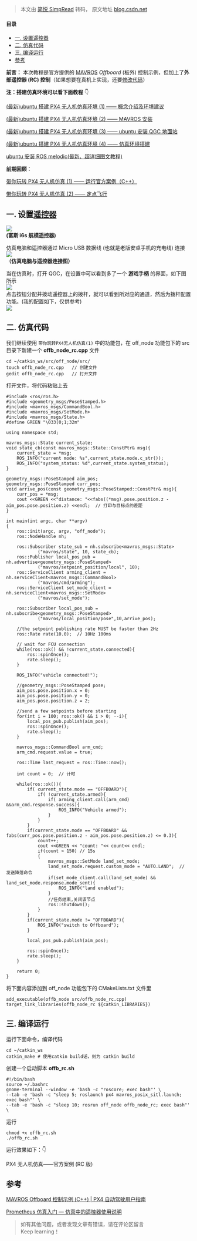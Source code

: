 > 本文由 [简悦 SimpRead](http://ksria.com/simpread/) 转码， 原文地址 [blog.csdn.net](https://blog.csdn.net/weixin_55944949/article/details/136048349)

#### 目录

*   [一. 设置遥控器](#__24)
*   [二. 仿真代码](#__37)
*   [三. 编译运行](#__165)
*   [参考](#_198)

**前言：** 本次教程是官方提供的 [MAVROS](https://so.csdn.net/so/search?q=MAVROS&spm=1001.2101.3001.7020) _Offboard_ (板外) 控制示例，但加上了**外部遥控器 (RC) 控制**（如果想要在真机上实现，还要[修改代码](https://so.csdn.net/so/search?q=%E4%BF%AE%E6%94%B9%E4%BB%A3%E7%A0%81&spm=1001.2101.3001.7020)）

**注：搭建仿真环境可以看下面教程** 👇

[(最新)ubuntu 搭建 PX4 无人机仿真环境 (1) —— 概念介绍及环境建议](https://blog.csdn.net/weixin_55944949/article/details/130848009?spm=1001.2014.3001.5502)

[(最新)ubuntu 搭建 PX4 无人机仿真环境 (2) —— MAVROS 安装](https://blog.csdn.net/weixin_55944949/article/details/130877689?spm=1001.2014.3001.5502)

[(最新)ubuntu 搭建 PX4 无人机仿真环境 (3) —— ubuntu 安装 QGC 地面站](https://blog.csdn.net/weixin_55944949/article/details/130895363?spm=1001.2014.3001.5502)

[(最新)ubuntu 搭建 PX4 无人机仿真环境 (4) —— 仿真环境搭建](https://blog.csdn.net/weixin_55944949/article/details/130895608?spm=1001.2014.3001.5501)

[ubuntu 安装 ROS melodic(最新、超详细图文教程)](https://blog.csdn.net/weixin_55944949/article/details/130468032?spm=1001.2014.3001.5502)

**前期回顾**：

[带你玩转 PX4 无人机仿真 (1) —— 运行官方案例（C++）](https://blog.csdn.net/weixin_55944949/article/details/132570487?spm=1001.2014.3001.5501)

[带你玩转 PX4 无人机仿真 (2) —— 定点飞行](https://blog.csdn.net/weixin_55944949/article/details/135326886?spm=1001.2014.3001.5501)

一. 设置[遥控器](https://so.csdn.net/so/search?q=%E9%81%A5%E6%8E%A7%E5%99%A8&spm=1001.2101.3001.7020)
-----------------------------------------------------------------------------------------------

![](https://i-blog.csdnimg.cn/blog_migrate/3192efc610d136f371af9f60af76168c.png#pic_center)  
**(富斯 i6s 航模遥控器)**

仿真电脑和遥控器通过 Micro USB 数据线 (也就是老版安卓手机的充电线) 连接  
![](https://i-blog.csdnimg.cn/blog_migrate/3ed3d5f4a739df9f8daa41d8ef6f9916.png#pic_center)  
**（仿真电脑与遥控器连接图）**

当在仿真时，打开 QGC，在设置中可以看到多了一个 **游戏手柄** 的界面，如下图所示  
![](https://i-blog.csdnimg.cn/blog_migrate/2e0d8a71f041d5d2edc60f25a1cd5fcd.png#pic_center)  
点击按钮分配并拨动遥控器上的拨杆，就可以看到所对应的通道，然后为拨杆配置功能。(我的配置如下，仅供参考)  
![](https://i-blog.csdnimg.cn/blog_migrate/632d24fe4a5ca954c41b91fbaa163968.png#pic_center)

二. 仿真代码
-------

我们继续使用 `带你玩转PX4无人机仿真(1)` 中的功能包，在 off_node 功能包下的 src 目录下新建一个 **offb_node_rc.cpp** 文件

```
cd ~/catkin_ws/src/off_node/src/
touch offb_node_rc.cpp   // 创建文件
gedit offb_node_rc.cpp   // 打开文件

```

打开文件，将代码粘贴上去

```
#include <ros/ros.h>
#include <geometry_msgs/PoseStamped.h>
#include <mavros_msgs/CommandBool.h>
#include <mavros_msgs/SetMode.h>
#include <mavros_msgs/State.h>
#define GREEN "\033[0;1;32m"

using namespace std;

mavros_msgs::State current_state;
void state_cb(const mavros_msgs::State::ConstPtr& msg){
    current_state = *msg;
    ROS_INFO("current mode: %s",current_state.mode.c_str());
    ROS_INFO("system_status: %d",current_state.system_status);
}

geometry_msgs::PoseStamped aim_pos;
geometry_msgs::PoseStamped curr_pos;
void arrive_pos(const geometry_msgs::PoseStamped::ConstPtr& msg){
    curr_pos = *msg;
    cout <<GREEN <<"distance: "<<fabs((*msg).pose.position.z - aim_pos.pose.position.z) <<endl;  // 打印与目标点的差距
}

int main(int argc, char **argv)
{
    ros::init(argc, argv, "off_node");
    ros::NodeHandle nh;

    ros::Subscriber state_sub = nh.subscribe<mavros_msgs::State>
            ("mavros/state", 10, state_cb);
    ros::Publisher local_pos_pub = nh.advertise<geometry_msgs::PoseStamped>
            ("mavros/setpoint_position/local", 10);
    ros::ServiceClient arming_client = nh.serviceClient<mavros_msgs::CommandBool>
            ("mavros/cmd/arming");
    ros::ServiceClient set_mode_client = nh.serviceClient<mavros_msgs::SetMode>
            ("mavros/set_mode");

    ros::Subscriber local_pos_sub = nh.subscribe<geometry_msgs::PoseStamped>
            ("mavros/local_position/pose",10,arrive_pos);

    //the setpoint publishing rate MUST be faster than 2Hz
    ros::Rate rate(10.0);  // 10Hz 100ms

    // wait for FCU connection
    while(ros::ok() && !current_state.connected){
        ros::spinOnce();
        rate.sleep();
    }

    ROS_INFO("vehicle connected!");

    //geometry_msgs::PoseStamped pose;
    aim_pos.pose.position.x = 0;
    aim_pos.pose.position.y = 0;
    aim_pos.pose.position.z = 2;

    //send a few setpoints before starting
    for(int i = 100; ros::ok() && i > 0; --i){
        local_pos_pub.publish(aim_pos);
        ros::spinOnce();
        rate.sleep();
    }

    mavros_msgs::CommandBool arm_cmd;
    arm_cmd.request.value = true;

    ros::Time last_request = ros::Time::now();

    int count = 0;  // 计时

    while(ros::ok()){
        if( current_state.mode == "OFFBOARD"){
            if( !current_state.armed){
                if( arming_client.call(arm_cmd) &&arm_cmd.response.success){
                    ROS_INFO("Vehicle armed");
                }
            }
        }
        if(current_state.mode == "OFFBOARD" && fabs(curr_pos.pose.position.z - aim_pos.pose.position.z) <= 0.3){
            count++;
            cout <<GREEN << "count: "<< count<< endl;
            if(count > 150) // 15s
            {
                mavros_msgs::SetMode land_set_mode;
                land_set_mode.request.custom_mode = "AUTO.LAND";  // 发送降落命令
                if(set_mode_client.call(land_set_mode) && land_set_mode.response.mode_sent){
                    ROS_INFO("land enabled");
                }
                //任务结束,关闭该节点
                ros::shutdown();
            }  
        }
        if(current_state.mode != "OFFBOARD"){
            ROS_INFO("switch to Offboard");
        }

        local_pos_pub.publish(aim_pos);

        ros::spinOnce();
        rate.sleep();
    }

    return 0;
}

```

将下面内容添加到 off_node 功能包下的 CMakeLists.txt 文件里

```
add_executable(offb_node src/offb_node_rc.cpp)
target_link_libraries(offb_node_rc ${catkin_LIBRARIES})

```

三. 编译运行
-------

运行下面命令，编译代码

```
cd ~/catkin_ws
catkin_make # 使用catkin build话，则为 catkin build

```

创建一个启动脚本 **offb_rc.sh**

```
#!/bin/bash
source ~/.bashrc
gnome-terminal --window -e 'bash -c "roscore; exec bash"' \
--tab -e 'bash -c "sleep 5; roslaunch px4 mavros_posix_sitl.launch; exec bash"' \
--tab -e 'bash -c "sleep 10; rosrun off_node offb_node_rc; exec bash"' \

```

运行

```
chmod +x offb_rc.sh   
./offb_rc.sh

```

运行效果如下：👇

PX4 无人机仿真——官方案例 (RC 版)

参考
--

[MAVROS Offboard 控制示例 (C++) | PX4 自动驾驶用户指南](https://docs.px4.io/main/zh/ros/mavros_offboard_cpp.html)

[Prometheus 仿真入门 — 仿真中的遥控器使用说明](https://wiki.amovlab.com/public/prometheus-wiki/Prometheus%E4%BB%BF%E7%9C%9F%E5%85%A5%E9%97%A8/%E4%BB%BF%E7%9C%9F%E4%B8%AD%E7%9A%84%E9%81%A5%E6%8E%A7%E5%99%A8%E4%BD%BF%E7%94%A8%E8%AF%B4%E6%98%8E.html)

> 如有其他问题，或者发现文章有错误，请在评论区留言  
> Keep learning！